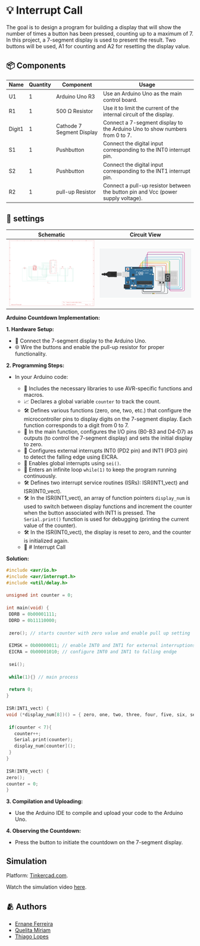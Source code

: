 # 💡 Interrupt Call

The goal is to design a program for building a display that will show the number of times a button has been pressed, counting up to a maximum of 7. In this project, a 7-segment display is used to present the result. Two buttons will be used, A1 for counting and A2 for resetting the display value.

## 📦 Components
|Name  |Quantity|Component                  | Usage                   |
|------|--------|---------------------------|-------------------------|
|U1    |1       | Arduino Uno R3            |Use an Arduino Uno as the main control board.|
|R1    |1       | 500 Ω Resistor            |Use it to limit the current of the internal circuit of the display.|
|Digit1|1       | Cathode 7 Segment Display |Connect a 7-segment display to the Arduino Uno to show numbers from 0 to 7.|
|S1    |1       | Pushbutton                |Connect the digital input corresponding to the INT0 interrupt pin.|
|S2    |1       | Pushbutton                |Connect the digital input corresponding to the INT1 interrupt pin.|
|R2    |1       | pull-up Resistor          |Connect a pull-up resistor between the button pin and Vcc (power supply voltage).|

## 🤖 settings
| Schematic  | Circuit View |
|:----------:|:------------:|
|![7 segments counter display schematic](./assets/imgs/schematic-view.png)|![7 segments counter display circuit view](./assets/imgs/circuit-view.png)|

**Arduino Countdown Implementation:**

**1. Hardware Setup:**
  - 🧩 Connect the 7-segment display to the Arduino Uno.
  - 🌐 Wire the buttons and enable the pull-up resistor for proper functionality.

**2. Programming Steps:**
  - In your Arduino code:
    
    - 📌 Includes the necessary libraries to use AVR-specific functions and macros.
    - 📈 Declares a global variable `counter` to track the count.
    - 🛠️ Defines various functions (zero, one, two, etc.) that configure the microcontroller pins to display digits on the 7-segment display. Each function corresponds to a digit from 0 to 7.
    - 🏁 In the main function, configures the I/O pins (B0-B3 and D4-D7) as outputs (to control the 7-segment display) and sets the initial display to zero.
    - 🧩 Configures external interrupts INT0 (PD2 pin) and INT1 (PD3 pin) to detect the falling edge using EICRA.
    - 🚨 Enables global interrupts using `sei()`.
    - 🔁 Enters an infinite loop `while(1)` to keep the program running continuously.
    - 🛠️ Defines two interrupt service routines (ISRs): ISR(INT1_vect) and ISR(INT0_vect).
    - 🛠️ In the ISR(INT1_vect), an array of function pointers `display_num` is used to switch between display functions and increment the counter when the button associated with INT1 is pressed. The `Serial.print()` function is used for debugging (printing the current value of the counter).
    - 🛠️ In the ISR(INT0_vect), the display is reset to zero, and the counter is initialized again.
    - 🚀 # Interrupt Call

   **Solution:**
   ```c
  #include <avr/io.h>
  #include <avr/interrupt.h>
  #include <util/delay.h>
  
  unsigned int counter = 0;
  
  int main(void) {
    DDRB = 0b00001111;
    DDRD = 0b11110000;
    
    zero(); // starts counter with zero value and enable pull up setting
  
    EIMSK = 0b00000011; // enable INT0 and INT1 for external interruptions
    EICRA = 0b00001010; // configure INT0 and INT1 to falling endge
    
    sei();
    
    while(1){} // main process
    
    return 0;
  }
  
  ISR(INT1_vect) {
   void (*display_num[8])() = { zero, one, two, three, four, five, six, seven };
  
    if(counter < 7){
      counter++;
      Serial.print(counter);
      display_num[counter]();  
    }
  }
  
  ISR(INT0_vect) {
   zero();
   counter = 0;
  }
  ```

**3. Compilation and Uploading:**
   - Use the Arduino IDE to compile and upload your code to the Arduino Uno.

**4. Observing the Countdown:**
   - Press the button to initiate the countdown on the 7-segment display.

## Simulation

Platform: [Tinkercad.com](https://www.tinkercad.com/).

Watch the simulation video [here](https://youtu.be/FDYVAo9zPQs).

## 🫂 Authors

- [Ernane Ferreira](https://github.com/ernanej)
- [Quelita Míriam](https://github.com/quelita2)
- [Thiago Lopes](https://github.com/thiagonasmto)
